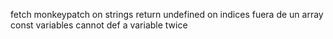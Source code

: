 fetch
monkeypatch on strings
return undefined on indices fuera de un array
const variables
cannot def a variable twice